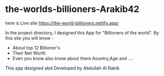 # the-worlds-billioners-Arakib42

here is Live site https://the-world-billioners.netlify.app/

In the project directory, I designed this App for "Billioners of the world". By this site you will know -

- About top 12 Billioner's 
- Their Net Worth
- Even you know also know about there Aountry,Age and ....


This app designed abd Developed by Abdullah Al Rakib
